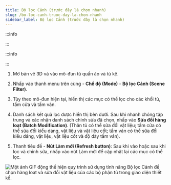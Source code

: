 ```yaml
---
title: Bộ lọc Cảnh (trước đây là chọn nhanh)
slug: /bo-loc-canh-truoc-day-la-chon-nhanh
sidebar_label: Bộ lọc Cảnh (trước đây là chọn nhanh)
---
```


:::info

:::

:::info

:::

1. Mở bản vẽ 3D và vào mô-đun tủ quần áo và tủ kệ.

2. Nhấp vào thanh menu trên cùng - **Chế độ (Mode)** - **Bộ lọc Cảnh (Scene Filter)**.

3. Tùy theo mô-đun hiện tại, hiển thị các mục có thể lọc cho các khối tủ, tấm cửa và tấm ván.

4. Danh sách kết quả lọc được hiển thị bên dưới. Sau khi nhanh chóng tập trung và xác nhận danh sách chỉnh sửa đã chọn, nhấp vào **Sửa đổi hàng loạt (Batch Modification)**. (Thân tủ có thể sửa đổi vật liệu; tấm cửa có thể sửa đổi kiểu dáng, vật liệu và vật liệu cốt; tấm ván có thể sửa đổi kiểu dáng, vật liệu, vật liệu cốt và độ dày tấm ván).

5. Thanh tiêu đề - **Nút Làm mới (Refresh button)**: Sau khi vào hoặc sau khi lọc và chỉnh sửa, nhấp vào nút Làm mới để cập nhật lại các mục có thể lọc.

![Một ảnh GIF động thể hiện quy trình sử dụng tính năng Bộ lọc Cảnh để chọn hàng loạt và sửa đổi vật liệu của các bộ phận tủ trong giao diện thiết kế.](https://storage.googleapis.com/jegavn_kb/images/95ee967f-9e3b-4b5b-83e4-a2f96a5d1a5d.gif)